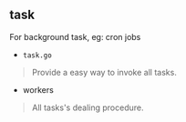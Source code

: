 ## task

For background task, eg: cron jobs

- `task.go`

> Provide a easy way to invoke all tasks.

- workers

> All tasks's dealing procedure.

